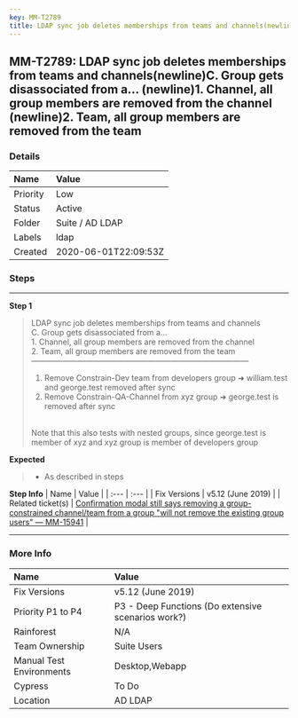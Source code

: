 ```yaml
---
key: MM-T2789
title: LDAP sync job deletes memberships from teams and channels(newline)C. Group gets disassociated from a... (newline)1. Channel, all group members are removed from the channel (newline)2. Team, all group members are removed from the team
---
```


## MM-T2789: LDAP sync job deletes memberships from teams and channels(newline)C. Group gets disassociated from a... (newline)1. Channel, all group members are removed from the channel (newline)2. Team, all group members are removed from the team

### Details

| Name     | Value                |
| :------- | :------------------- |
| Priority | Low                  |
| Status   | Active               |
| Folder   | Suite / AD LDAP      |
| Labels   | ldap                 |
| Created  | 2020-06-01T22:09:53Z |

### Steps

<hr/>

**Step 1**

> <article>LDAP sync job deletes memberships from teams and channels<br>C. Group gets disassociated from a...<br>1. Channel, all group members are removed from the channel<br>2. Team, all group members are removed from the team<br>————————————————————————————<ol><li>Remove Constrain-Dev team from developers group ➜ william.test and george.test removed after sync</li><li>Remove Constrain-QA-Channel from xyz group ➜ george.test is removed after sync<br><br></li></ol>Note that this also tests with nested groups, since george.test is member of xyz and xyz group is member of developers group</article>

**Expected**

> <article><ul><li>As described in steps</li></ul></article>

**Step Info**
| Name | Value |
| :--- | :--- |
| Fix Versions | v5.12 (June 2019) |
| Related ticket(s) | <a href="https://mattermost.atlassian.net/browse/MM-15941">Confirmation modal still says removing a group-constrained channel/team from a group "will not remove the existing group users" — MM-15941</a> |

<hr/>

### More Info

| Name                     | Value                                              |
| :----------------------- | :------------------------------------------------- |
| Fix Versions             | v5.12 (June 2019)                                  |
| Priority P1 to P4        | P3 - Deep Functions (Do extensive scenarios work?) |
| Rainforest               | N/A                                                |
| Team Ownership           | Suite Users                                        |
| Manual Test Environments | Desktop,Webapp                                     |
| Cypress                  | To Do                                              |
| Location                 | AD LDAP                                            |
